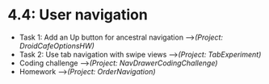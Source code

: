 # 4.4: User navigation

* Task 1: Add an Up button for ancestral navigation -->*(Project: DroidCafeOptionsHW)*
* Task 2: Use tab navigation with swipe views -->*(Project: TabExperiment)*
* Coding challenge -->*(Project: NavDrawerCodingChallenge)*
* Homework -->*(Project: OrderNavigation)*

